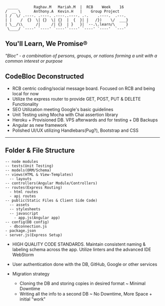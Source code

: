 
~~~~~~~~~~~~~~~~~~~~~~~~~~~~~~~~~~~~~~~~~~~~~~~~~~~~~~~~
 _____       Raghav.M   Mariah.M  |  RCB    Week    16
/  __ \      Anthony.A  Kevin.H   |    Group Project
| /  \/ .----. .----. .----..----. .-.    .----.  .---.
| |    /  {}  \| {}  \| {}  |  {  }| |   /})    \/  ___}
| \__/\\      /|     /| {}  | }   }| `--.\.learn/\     }
 \____/ `----' `----' `----'`----' `----' `----'  `---'
~~~~~~~~~~~~~~~~~~~~~~~~~~~~~~~~~~~~~~~~~~~~~~~~~~~~~~~~
You'll Learn, We Promise®
-------------------------

*"Bloc" - a combination of persons, groups, or nations forming a unit with a common interest or purpose*

CodeBloc Deconstructed
----------------------
* RCB centric coding/social message board. Focused on RCB and being local for now
* Utilize the express router to provide GET, POST, PUT & DELETE Functionality
* SEO Utilization meeting Google's basic guidelines
* Unit Testing using Mocha with Chai assertion library
* Heroku + Provisioned DB. VPS afterwards and for testing + DB Backups
* Angular as new framework
* Polished UI/UX utilizing Handlebars(Pug?), Bootstrap and CSS

-------------------------
Folder & File Structure
-------------------------
    -- node modules
    -- tests(Unit Testing)
    -- models(ORM/Schema)
    -- views(HTML & View-Templates)
      -- layouts
    -- controllers(Angular Module/Controllers)
    -- routes(Express Routing)
      - html routes
      - api routes
    -- public(Static Files & Client Side Code)
      -- assets
      -- stylesheets
      -- javascript
        - app.js(Angular app)
    -- config(DB config)
      - dbconnection.js
    - package.json
    - server.js(Express Setup)


* HIGH QUALITY CODE STANDARDS. Maintain consistent naming & labeling schema across the app. Utilize linters and the advanced IDE WebStorm
* User authentication done with the DB, GitHub, Google or other services

* Migration strategy
    - Cloning the DB and storing copies in desired format ~ Minimal Downtime
    - Writing all the info to a second DB ~ No Downtime, More Space + initial "work"